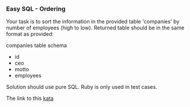 ### Easy SQL - Ordering

Your task is to sort the information in the provided table 'companies' by number of employees (high to low). Returned table should be in the same format as provided:

companies table schema
* id
* ceo
* motto
* employees

Solution should use pure SQL. Ruby is only used in test cases.  

The link to this [kata](https://www.codewars.com/kata/easy-sql-ordering/train/sql)
